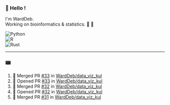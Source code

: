 ### :robot: Hello !

I'm WardDeb.  
Working on bioinformatics & statistics. 🧬 🧪  

![Python](https://img.shields.io/badge/python-3670A0?style=for-the-badge&logo=python&logoColor=ffdd54)  
![R](https://img.shields.io/badge/r-%23276DC3.svg?style=for-the-badge&logo=r&logoColor=white)  
![Rust](https://img.shields.io/badge/rust-%23000000.svg?style=for-the-badge&logo=rust&logoColor=white)  

---

### :pager:

<!--START_SECTION:activity-->
1. 🎉 Merged PR [#33](https://github.com/WardDeb/data_viz_kul/pull/33) in [WardDeb/data_viz_kul](https://github.com/WardDeb/data_viz_kul)
2. 💪 Opened PR [#33](https://github.com/WardDeb/data_viz_kul/pull/33) in [WardDeb/data_viz_kul](https://github.com/WardDeb/data_viz_kul)
3. 🎉 Merged PR [#32](https://github.com/WardDeb/data_viz_kul/pull/32) in [WardDeb/data_viz_kul](https://github.com/WardDeb/data_viz_kul)
4. 💪 Opened PR [#32](https://github.com/WardDeb/data_viz_kul/pull/32) in [WardDeb/data_viz_kul](https://github.com/WardDeb/data_viz_kul)
5. 🎉 Merged PR [#31](https://github.com/WardDeb/data_viz_kul/pull/31) in [WardDeb/data_viz_kul](https://github.com/WardDeb/data_viz_kul)
<!--END_SECTION:activity-->

